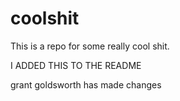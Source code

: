 # coolshit

This is a repo for some really cool shit.

I ADDED THIS TO THE README

grant goldsworth has made changes
